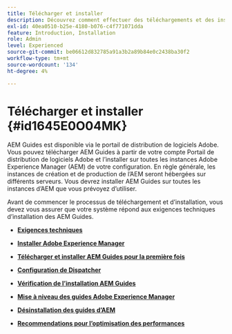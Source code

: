 ```yaml
---
title: Télécharger et installer
description: Découvrez comment effectuer des téléchargements et des installations
exl-id: 40ea0510-b25e-4180-b076-c4f771071dda
feature: Introduction, Installation
role: Admin
level: Experienced
source-git-commit: be06612d832785a91a3b2a89b84e0c2438ba30f2
workflow-type: tm+mt
source-wordcount: '134'
ht-degree: 4%

---
```


# Télécharger et installer {#id1645E0O04MK}

AEM Guides est disponible via le portail de distribution de logiciels Adobe. Vous pouvez télécharger AEM Guides à partir de votre compte Portail de distribution de logiciels Adobe et l’installer sur toutes les instances Adobe Experience Manager \(AEM\) de votre configuration. En règle générale, les instances de création et de production de l’AEM seront hébergées sur différents serveurs. Vous devrez installer AEM Guides sur toutes les instances d’AEM que vous prévoyez d’utiliser.

Avant de commencer le processus de téléchargement et d’installation, vous devez vous assurer que votre système répond aux exigences techniques d’installation des AEM Guides.

- **[Exigences techniques](download-install-technical-requirements.md)**

- **[Installer Adobe Experience Manager](download-install-aem.md)**

- **[Télécharger et installer AEM Guides pour la première fois](download-install-aemg-first-time.md)**

- **[Configuration de Dispatcher](download-install-configure-dispatcher.md)**

- **[Vérification de l’installation AEM Guides](download-install-verify-aemg-installation.md)**

- **[Mise à niveau des guides Adobe Experience Manager](upgrade-xml-documentation.md)**

- **[Désinstallation des guides d’AEM](download-install-unistall-aemg.md)**

- **[Recommendations pour l’optimisation des performances](download-install-recommend-perf-optimiz.md)**
